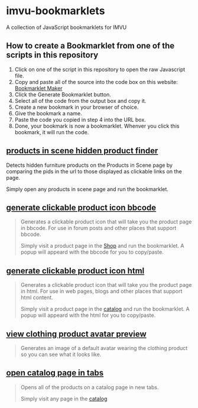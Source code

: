 # imvu-bookmarklets
A collection of JavaScript bookmarklets for IMVU

## How to create a Bookmarklet from one of the scripts in this repository
1. Click on one of the script in this repository to open the raw Javascript file. 
2. Copy and paste all of the source into the code box on this website: [Bookmarklet Maker](https://caiorss.github.io/bookmarklet-maker/)
3. Click the Generate Bookmarklet button.
4. Select all of the code from the output box and copy it.
5. Create a new bookmark in your browser of choice.
6. Give the bookmark a name.
7. Paste the code you copied in step 4 into the URL box.
8. Done, your bookmark is now a bookmarklet. Whenver you click this bookmark, it will run the code.


## [products in scene hidden product finder](https://github.com/tim-dm/imvu-bookmarklets/blob/main/pis%20hidden%20product%20finder.js)

Detects hidden furniture products on the Products in Scene page by comparing the pids in the url to those displayed as clickable links on the page.

Simply open any products in scene page and run the bookmarklet. 



## [generate clickable product icon bbcode](https://github.com/tim-dm/imvu-bookmarklets/blob/main/pis%20hidden%20product%20finder.js)

>Generates a clickable product icon that will take you the product page in bbcode. For use in forum posts and other places that support bbcode. 
>
>Simply visit a product page in the [Shop](https://www.imvu.com/shop/) and run the bookmarklet. A popup will appeard with the bbcode for you to copy/paste.



## [generate clickable product icon html](https://github.com/tim-dm/imvu-bookmarklets/blob/main/generate%20clickable%20product%20icon%20html.js)

>Generates a clickable product icon that will take you the product page in html. For use in web pages, blogs and other places that support html content. 
>
>Simply visit a product page in the [catalog](https://www.imvu.com/shop/) and run the bookmarklet. A popup will appeard with the html for you to copy/paste.



## [view clothing product avatar preview](https://github.com/tim-dm/imvu-bookmarklets/blob/main/view%20clothing%20product%20avatar%20preview)

>Generates an image of a default avatar wearing the clothing product so you can see what it looks like.



## [open catalog page in tabs](https://github.com/tim-dm/imvu-bookmarklets/blob/main/open%20catalog%20page%20in%20tabs)

>Opens all of the products on a catalog page in new tabs.
>
>Simply visit any page in the [catalog](https://www.imvu.com/shop/)
